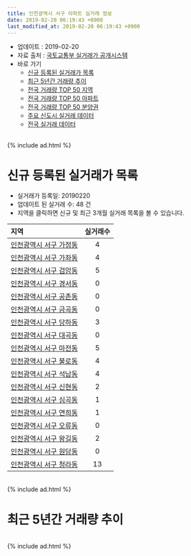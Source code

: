 ```yaml
---
title: 인천광역시 서구 아파트 실거래 정보
date: 2019-02-20 06:19:43 +0900
last_modified_at: 2019-02-20 06:19:43 +0900
---
```


* 업데이트 : 2019-02-20
* 자료 출처 : [국토교통부 실거래가 공개시스템](http://rt.molit.go.kr)
* 바로 가기
    * [신규 등록된 실거래가 목록](#신규-등록된-실거래가-목록)
    * [최근 5년간 거래량 추이](#최근-5년간-거래량-추이)
    * [전국 거래량 TOP 50 지역](https://inasie.github.io/apt-trade-info/최근-3개월-전국에서-가장-거래가-많이-발생한-지역)
    * [전국 거래량 TOP 50 아파트](https://inasie.github.io/apt-trade-info/최근-3개월-전국에서-가장-거래가-많이-발생한-아파트)
    * [전국 거래량 TOP 50 분양권](https://inasie.github.io/apt-trade-info/최근-3개월-전국에서-가장-거래가-많이-발생한-분양권)
    * [주요 신도시 실거래 데이터](https://inasie.github.io/apt-trade-info/주요-신도시)
    * [전국 실거래 데이터](https://inasie.github.io/apt-trade-info/전국)

<br>
{% include ad.html %}
<br>

# 신규 등록된 실거래가 목록
* 실거래가 등록일: 20190220
* 업데이트 된 실거래 수: 48 건
* 지역을 클릭하면 신규 및 최근 3개월 실거래 목록을 볼 수 있습니다.


|지역|실거래수|
|:---|:---:|
|[인천광역시 서구 가정동](https://inasie.github.io/apt-trade-info/인천광역시-서구-가정동)|4|
|[인천광역시 서구 가좌동](https://inasie.github.io/apt-trade-info/인천광역시-서구-가좌동)|4|
|[인천광역시 서구 검암동](https://inasie.github.io/apt-trade-info/인천광역시-서구-검암동)|5|
|[인천광역시 서구 경서동](https://inasie.github.io/apt-trade-info/인천광역시-서구-경서동)|0|
|[인천광역시 서구 공촌동](https://inasie.github.io/apt-trade-info/인천광역시-서구-공촌동)|0|
|[인천광역시 서구 금곡동](https://inasie.github.io/apt-trade-info/인천광역시-서구-금곡동)|0|
|[인천광역시 서구 당하동](https://inasie.github.io/apt-trade-info/인천광역시-서구-당하동)|3|
|[인천광역시 서구 대곡동](https://inasie.github.io/apt-trade-info/인천광역시-서구-대곡동)|0|
|[인천광역시 서구 마전동](https://inasie.github.io/apt-trade-info/인천광역시-서구-마전동)|5|
|[인천광역시 서구 불로동](https://inasie.github.io/apt-trade-info/인천광역시-서구-불로동)|4|
|[인천광역시 서구 석남동](https://inasie.github.io/apt-trade-info/인천광역시-서구-석남동)|4|
|[인천광역시 서구 신현동](https://inasie.github.io/apt-trade-info/인천광역시-서구-신현동)|2|
|[인천광역시 서구 심곡동](https://inasie.github.io/apt-trade-info/인천광역시-서구-심곡동)|1|
|[인천광역시 서구 연희동](https://inasie.github.io/apt-trade-info/인천광역시-서구-연희동)|1|
|[인천광역시 서구 오류동](https://inasie.github.io/apt-trade-info/인천광역시-서구-오류동)|0|
|[인천광역시 서구 왕길동](https://inasie.github.io/apt-trade-info/인천광역시-서구-왕길동)|2|
|[인천광역시 서구 원당동](https://inasie.github.io/apt-trade-info/인천광역시-서구-원당동)|0|
|[인천광역시 서구 청라동](https://inasie.github.io/apt-trade-info/인천광역시-서구-청라동)|13|


<br>
{% include ad.html %}
<br>

# 최근 5년간 거래량 추이


<div style="width:100%;">
    <canvas id="deal_progress" height="200"></canvas>
</div>

<script>
new Chart(document.getElementById("deal_progress"), {
    type: 'line',
    data: {
        labels: ['201402','201403','201404','201405','201406','201407','201408','201409','201410','201411','201412','201501','201502','201503','201504','201505','201506','201507','201508','201509','201510','201511','201512','201601','201602','201603','201604','201605','201606','201607','201608','201609','201610','201611','201612','201701','201702','201703','201704','201705','201706','201707','201708','201709','201710','201711','201712','201801','201802','201803','201804','201805','201806','201807','201808','201809','201810','201811','201812','201901','201902'],
        datasets: [{
            label: '매매',
            pointRadius: 1,
            data: [669, 792, 491, 610, 459, 577, 974, 759, 783, 600, 500, 786, 850, 1339, 916, 728, 739, 680, 605, 625, 691, 471, 306, 328, 348, 567, 671, 639, 688, 663, 759, 1091, 947, 441, 331, 275, 389, 503, 463, 561, 662, 595, 588, 670, 475, 479, 381, 709, 606, 872, 570, 550, 503, 569, 780, 880, 708, 420, 386, 295, 64],
            borderColor: "rgba(255, 201, 14, 1)",
            backgroundColor: "rgba(255, 201, 14, 0.5)",
            fill: false,
            lineTension: 0
        },{
            label: '전월세',
            pointRadius: 1,
            data: [780, 911, 662, 772, 742, 750, 822, 875, 887, 694, 630, 757, 788, 879, 728, 611, 581, 600, 606, 615, 736, 458, 507, 605, 587, 747, 730, 599, 591, 616, 692, 650, 792, 543, 540, 474, 660, 642, 533, 505, 555, 524, 483, 613, 510, 615, 587, 708, 618, 877, 642, 633, 588, 587, 554, 567, 609, 444, 520, 439, 159],
            borderColor: "rgba(0, 141, 185, 1)",
            backgroundColor: "rgba(0, 141, 185, 0.5)",
            fill: false,
            lineTension: 0
        }
        ]
    },
    options: {
        responsive: true,
        title: {
            display: false
        },
        tooltips: {
            mode: 'index',
            intersect: false
        },
        hover: {
            mode: 'nearest',
            intersect: true
        },
        scales: {
            xAxes: [{
                display: true,
                scaleLabel: {
                    display: true,
                    labelString: '년/월'
                }
            }],
            yAxes: [{
                display: true,
                ticks: {
                    suggestedMin: 0,
                },
                scaleLabel: {
                    display: true,
                    labelString: '실거래 수'
                }
            }]
        }
    }
});

</script>


<br>
{% include ad.html %}
<br>

